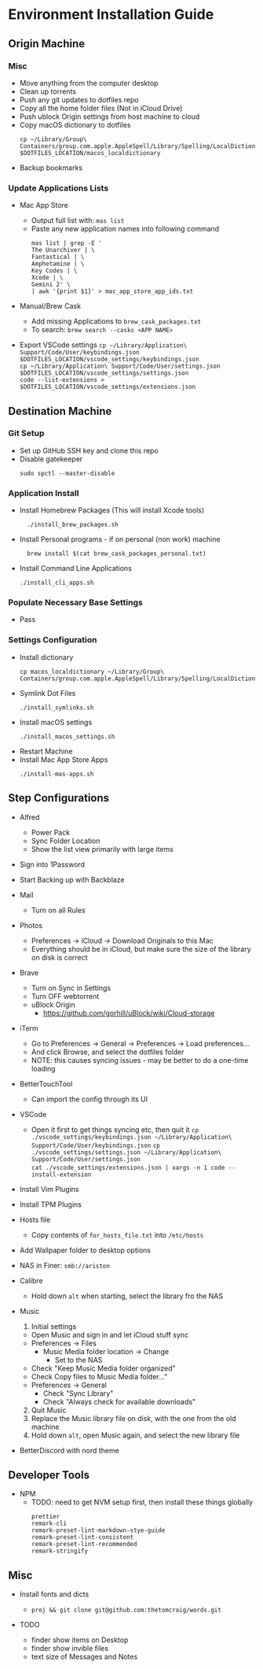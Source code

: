 # Environment Installation Guide

## Origin Machine

### Misc
- Move anything from the computer desktop
- Clean up torrents
- Push any git updates to dotfiles repo
- Copy all the home folder files (Not in iCloud Drive)
- Push ublock Origin settings from host machine to cloud
- Copy macOS dictionary to dotfiles
  ```
  cp ~/Library/Group\ Containers/group.com.apple.AppleSpell/Library/Spelling/LocalDictionary $DOTFILES_LOCATION/macos_localdictionary
  ```
- Backup bookmarks

### Update Applications Lists
- Mac App Store
  - Output full list with: `mas list`
  - Paste any new application names into following command
    ```
    mas list | grep -E '
    The Unarchiver | \
    Fantastical | \
    Amphetamine | \
    Key Codes | \
    Xcode | \
    Gemini 2' \
    | awk '{print $1}' > mac_app_store_app_ids.txt
    ```
- Manual/Brew Cask
  - Add missing Applications to `brew_cask_packages.txt`
  - To search: `brew search --casks <APP NAME>`

- Export VSCode settings
  `cp ~/Library/Application\ Support/Code/User/keybindings.json $DOTFILES_LOCATION/vscode_settings/keybindings.json`  
  `cp ~/Library/Application\ Support/Code/User/settings.json $DOTFILES_LOCATION/vscode_settings/settings.json`  
  `code --list-extensions > $DOTFILES_LOCATION/vscode_settings/extensions.json`
 
## Destination Machine
### Git Setup
- Set up GitHub SSH key and clone this repo  
- Disable gatekeeper
  ```
  sudo spctl --master-disable
  ```
### Application Install
- Install Homebrew Packages (This will install Xcode tools)  
  ```
    ./install_brew_packages.sh
    ```
- Install Personal programs - if on personal (non work) machine
  ```
    brew install $(cat brew_cask_packages_personal.txt)
    ```
- Install Command Line Applications
  ```
  ./install_cli_apps.sh
  ```

### Populate Necessary Base Settings
- Pass


### Settings Configuration
- Install dictionary
  ```
  cp macos_localdictionary ~/Library/Group\ Containers/group.com.apple.AppleSpell/Library/Spelling/LocalDictionary 
  ```
- Symlink Dot Files
  ```
  ./install_symlinks.sh
  ```
- Install macOS settings
  ```
  ./install_macos_settings.sh
  ```
- Restart Machine
- Install Mac App Store Apps
  ```
  ./install-mas-apps.sh
  ```

## Step Configurations
- Alfred
  - Power Pack
  - Sync Folder Location
  - Show the list view primarily with large items

- Sign into 1Password
- Start Backing up with Backblaze

- Mail
  - Turn on all Rules

- Photos
  - Preferences -> iCloud -> Download Originals to this Mac
  - Everything should be in iCloud, but make sure the size of the library on disk is correct

- Brave
  - Turn on Sync in Settings
  - Turn OFF webtorrent
  - uBlock Origin 
    - https://github.com/gorhill/uBlock/wiki/Cloud-storage

- iTerm
  - Go to Preferences -> General -> Preferences -> Load preferences...
  - And click Browse, and select the dotfiles folder
  - NOTE: this causes syncing issues - may be better to do a one-time loading

- BetterTouchTool
  - Can import the config through its UI 

- VSCode
  - Open it first to get things syncing etc, then quit it 
  `cp ./vscode_settings/keybindings.json ~/Library/Application\ Support/Code/User/keybindings.json`
  `cp ./vscode_settings/settings.json ~/Library/Application\ Support/Code/User/settings.json`  
  `cat ./vscode_settings/extensions.json | xargs -n 1 code --install-extension`  

- Install Vim Plugins

- Install TPM Plugins

- Hosts file
  - Copy contents of `for_hosts_file.txt` into `/etc/hosts`

- Add Wallpaper folder to desktop options

- NAS in Finer: `smb://ariston`

- Calibre
  - Hold down `alt` when starting, select the library fro the NAS

- Music
  1. Initial settings
    - Open Music and sign in and let iCloud stuff sync
    - Preferences -> Files 
      - Music Media folder location -> Change
        - Set to the NAS
    - Check "Keep Music Media folder organized"
    - Check Copy files to Music Media folder..."
    - Preferences -> General
      - Check "Sync Library"
      - Check "Always check for available downloads"
  2. Quit Music
  3. Replace the Music library file on disk, with the one from the old machine
  4. Hold down `alt`, open Music again, and select the new library file

- BetterDiscord with nord theme

## Developer Tools
- NPM
  - TODO: need to get NVM setup first, then install these things globally
    ```
    prettier
    remark-cli
    remark-preset-lint-markdown-stye-guide
    remark-preset-lint-consistent
    remark-preset-lint-recommended
    remark-stringify
    ```

## Misc
- Install fonts and dicts
  - `proj && git clone git@github.com:thetomcraig/words.git`

- TODO
  - finder show items on Desktop 
  - finder show invible files
  - text size of Messages and Notes
